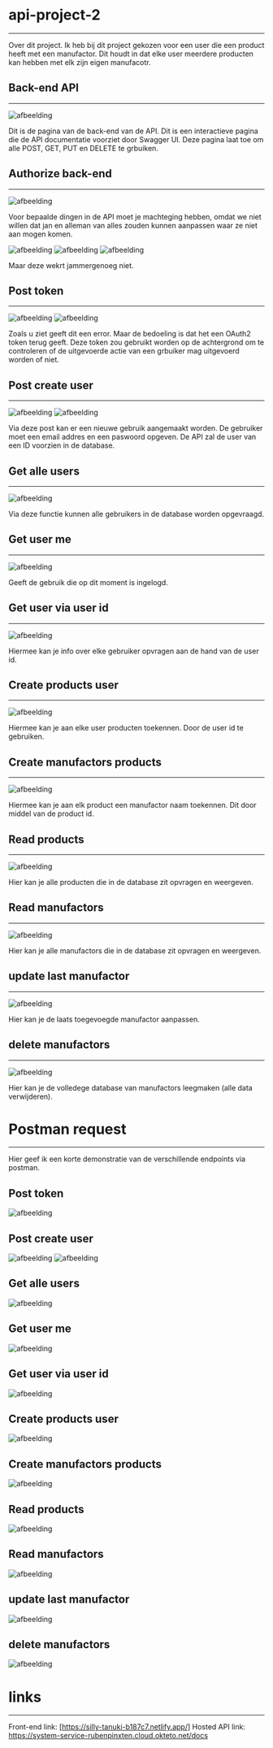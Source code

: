 ﻿# api-project-2
 ---
Over dit project.
Ik heb bij dit project gekozen voor een user die een product heeft met een manufactor. Dit houdt in dat elke user meerdere producten kan hebben met elk zijn eigen manufacotr. 
## Back-end API
---
![afbeelding](https://user-images.githubusercontent.com/91123119/211388304-b800d7af-846e-4bb4-ba61-72be0c1bab48.png)

Dit is de pagina van de back-end van de API. Dit is een interactieve pagina die de API documentatie voorziet door Swagger UI. Deze pagina laat toe om alle POST, GET, PUT en DELETE te grbuiken.
## Authorize back-end
---
![afbeelding](https://user-images.githubusercontent.com/91123119/211388710-187759ed-5b30-4082-8a9b-59a86c12444e.png)

Voor bepaalde dingen in de API moet je machteging hebben, omdat we niet willen dat jan en alleman van alles zouden kunnen aanpassen waar ze niet aan mogen komen.

![afbeelding](https://user-images.githubusercontent.com/91123119/211388913-1f30a71f-e4d9-4b5e-a341-e15b43f7e45b.png)
![afbeelding](https://user-images.githubusercontent.com/91123119/211388957-c425fcbc-4d1e-40c1-b2ac-aac6fae99cf6.png)
![afbeelding](https://user-images.githubusercontent.com/91123119/211388999-16d772e7-b2bd-482d-a7f0-4dac29ad9bdf.png)

Maar deze wekrt jammergenoeg niet. 
## Post token 
---
![afbeelding](https://user-images.githubusercontent.com/91123119/211389184-1c9d443f-9088-4ffe-81d2-53d26cb5945b.png)
![afbeelding](https://user-images.githubusercontent.com/91123119/211389321-71ea0c08-f3e0-4049-83fe-2f005de0c552.png)

Zoals u ziet geeft dit een error. Maar de bedoeling is dat het een OAuth2 token terug geeft. Deze token zou gebruikt worden op de achtergrond om te controleren of de uitgevoerde actie van een grbuiker mag uitgevoerd worden of niet.
## Post  create user
---
![afbeelding](https://user-images.githubusercontent.com/91123119/211389683-dbe80ef8-93bc-4c9d-ba5c-f47811bc5edb.png)
![afbeelding](https://user-images.githubusercontent.com/91123119/211389721-59d2d4f7-d147-4363-8c96-338a1b157610.png)

Via deze post kan er een nieuwe gebruik aangemaakt worden. De gebruiker moet een email addres en een paswoord opgeven. De API zal de user van een ID voorzien in de database.
## Get alle users
---
![afbeelding](https://user-images.githubusercontent.com/91123119/211390048-2d450126-bff9-4741-ba55-d89f4098c7ca.png)

Via deze functie kunnen alle gebruikers in de database worden opgevraagd.
## Get user me
---
![afbeelding](https://user-images.githubusercontent.com/91123119/211403380-203b5191-97d7-40f7-b3e9-f6eb532ba919.png)

Geeft de gebruik die op dit moment is ingelogd.
## Get user via user id
---
![afbeelding](https://user-images.githubusercontent.com/91123119/211403584-a4fffb5b-a95c-4f90-b59f-9aa4a2527d19.png)

Hiermee kan je info over elke gebruiker opvragen aan de hand van de user id.
## Create products user
---
![afbeelding](https://user-images.githubusercontent.com/91123119/211403888-159b10c5-3cc4-487b-aae7-c06170b8bb9a.png)

Hiermee kan je aan elke user producten toekennen. Door de user id te gebruiken.
## Create manufactors products
---
![afbeelding](https://user-images.githubusercontent.com/91123119/211404168-9c4bd5e4-a3a4-49cf-8e41-ba9a3c4520a2.png)

Hiermee kan je aan elk product een manufactor naam toekennen. Dit door middel van de product id.
## Read products
---
![afbeelding](https://user-images.githubusercontent.com/91123119/211404422-6f029e1f-33e1-4f88-9ea3-1a1d09a07400.png)

Hier kan je alle producten die in de database zit opvragen en weergeven.
## Read manufactors
---
![afbeelding](https://user-images.githubusercontent.com/91123119/211404632-031aa000-2938-40ac-9a09-d319c5a26799.png)

Hier kan je alle manufactors die in de database zit opvragen en weergeven.
## update last manufactor
---
![afbeelding](https://user-images.githubusercontent.com/91123119/211404792-9027a967-2936-43bc-9f2d-f1d6cde6a98b.png)

Hier kan je de laats toegevoegde manufactor aanpassen.
## delete manufactors
---
![afbeelding](https://user-images.githubusercontent.com/91123119/211404927-b23c039c-f7c7-49ac-abe2-bead6f16eadd.png)

Hier kan je de volledege database van manufactors leegmaken (alle data verwijderen).

# Postman request
---
Hier geef ik een korte demonstratie van de verschillende endpoints via postman.

## Post token 
![afbeelding](https://user-images.githubusercontent.com/91123119/211405710-14002403-af44-4f8b-9b04-ea76b0317823.png)

## Post create user
![afbeelding](https://user-images.githubusercontent.com/91123119/211406157-f773fbc0-d6e0-4e8f-b9c9-766693861828.png)
![afbeelding](https://user-images.githubusercontent.com/91123119/211406181-9b7e7561-dca3-410b-ad43-33c84ada72b9.png)

## Get alle users
![afbeelding](https://user-images.githubusercontent.com/91123119/211406233-6dd34a06-9367-473a-95e1-b5ddcdefeb6f.png)

## Get user me
![afbeelding](https://user-images.githubusercontent.com/91123119/211406443-a80fc1f8-5011-4c4a-aa9a-fc3144874a63.png)

## Get user via user id
![afbeelding](https://user-images.githubusercontent.com/91123119/211406776-4d007729-3958-4583-a69c-20a9e6d56566.png)

## Create products user
![afbeelding](https://user-images.githubusercontent.com/91123119/211406870-1f01454e-302b-4265-988b-0aa8d8b9f9b2.png)

## Create manufactors products
![afbeelding](https://user-images.githubusercontent.com/91123119/211406955-e7997108-fd7a-4291-896e-79f5ee73f255.png)

## Read products
![afbeelding](https://user-images.githubusercontent.com/91123119/211407015-363991b2-98f9-4cee-abc4-9f6223f492df.png)

## Read manufactors
![afbeelding](https://user-images.githubusercontent.com/91123119/211407161-a3f43e51-3257-4fa9-9ca0-1238ba3aa61f.png)

## update last manufactor
![afbeelding](https://user-images.githubusercontent.com/91123119/211407245-94d2c559-0c9e-49bf-86cc-bbc7adb8ea24.png)

## delete manufactors
![afbeelding](https://user-images.githubusercontent.com/91123119/211407311-886f89f7-4aab-439c-bd60-53366a101bc0.png)

# links 
---
Front-end link: [https://silly-tanuki-b187c7.netlify.app/]
Hosted API link: https://system-service-rubenpinxten.cloud.okteto.net/docs
